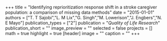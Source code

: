 +++
title = "Identifying reprioritization response shift in a stroke caregiver population: a comparison of missing data methods"
date = "2015-01-01"
authors = ["T. T Sajobi","L. M Lix","G. Singh","M. Lowerison","J. Engbers","N. E Mayo"]
publication_types = ["2"]
publication = "_Quality of Life Research_"
publication_short = ""
image_preview = ""
selected = false
projects = []
math = true
highlight = true
[header]
image = ""
caption = ""
+++

